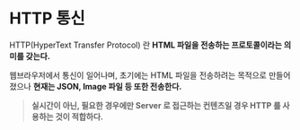 # HTTP 통신

HTTP(HyperText Transfer Protocol) 란 <b>HTML 파일을 전송하는 프로토콜이라는 의미를 갖는다.</b>

웹브라우저에서 통신이 일어나며, 초기에는 HTML 파일을 전송하려는 목적으로 만들어졌으나 <b>현재는 JSON, Image 파일 등 또한 전송한다.</b>

> <b>실시간이 아닌, 필요한 경우에만 Server 로 접근하는 컨텐츠일 경우 HTTP 를 사용하는 것이 적합하다.</b>